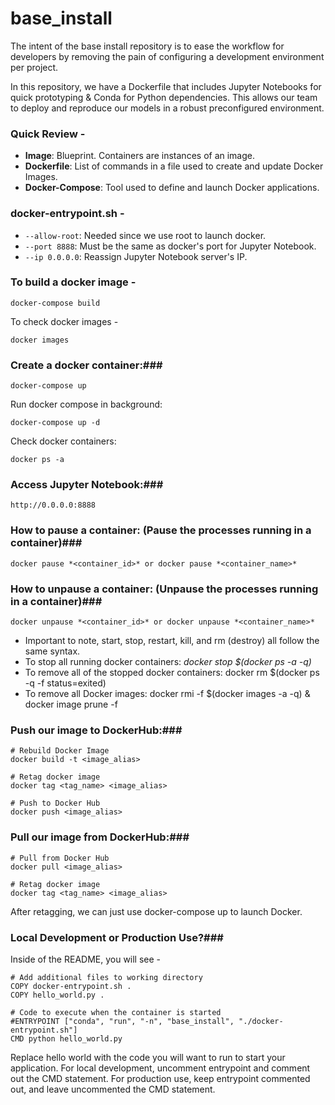 # base_install
The intent of the base install repository is to ease the workflow for developers by removing the pain of configuring a development environment per project.

In this repository, we have a Dockerfile that includes Jupyter Notebooks for quick prototyping & Conda for Python dependencies.
This allows our team to deploy and reproduce our models in a robust preconfigured environment.

### Quick Review - ### 

- **Image**: Blueprint. Containers are instances of an image.
- **Dockerfile**: List of commands in a file used to create and update Docker Images.
- **Docker-Compose**: Tool used to define and launch Docker applications.

### docker-entrypoint.sh - ### 

- `--allow-root`: Needed since we use root to launch docker.
- `--port 8888`: Must be the same as docker's port for Jupyter Notebook.
- `--ip 0.0.0.0`: Reassign Jupyter Notebook server's IP.

### To build a docker image - ### 

```
docker-compose build
```

To check docker images -

```
docker images
```

### Create a docker container:### 

```
docker-compose up
```

Run docker compose in background:

```
docker-compose up -d
```

Check docker containers:

```
docker ps -a
```

### Access Jupyter Notebook:### 

```
http://0.0.0.0:8888
```

### How to pause a container: (Pause the processes running in a container)### 

```
docker pause *<container_id>* or docker pause *<container_name>*
```

### How to unpause a container: (Unpause the processes running in a container)### 

```
docker unpause *<container_id>* or docker unpause *<container_name>*
```

- Important to note, start, stop, restart, kill, and rm (destroy) all follow the same syntax.
- To stop all running docker containers: *docker stop $(docker ps -a -q)*
- To remove all of the stopped docker containers: docker rm $(docker ps -q -f status=exited) 
- To remove all Docker images: docker rmi -f $(docker images -a -q) & docker image prune -f 

### Push our image to DockerHub:### 

```
# Rebuild Docker Image
docker build -t <image_alias>

# Retag docker image
docker tag <tag_name> <image_alias>

# Push to Docker Hub
docker push <image_alias>
```

### Pull our image from DockerHub:### 

```
# Pull from Docker Hub
docker pull <image_alias>

# Retag docker image
docker tag <tag_name> <image_alias>
```

After retagging, we can just use docker-compose up to launch Docker.

### Local Development or Production Use?### 

Inside of the README, you will see -

```
# Add additional files to working directory
COPY docker-entrypoint.sh .
COPY hello_world.py .

# Code to execute when the container is started
#ENTRYPOINT ["conda", "run", "-n", "base_install", "./docker-entrypoint.sh"]
CMD python hello_world.py
```
Replace hello world with the code you will want to run to start your application. For local development, uncomment entrypoint and comment out the CMD statement. For production use, keep entrypoint commented out, and leave uncommented the CMD statement.


